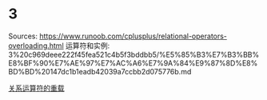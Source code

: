 # 3

Sources: https://www.runoob.com/cplusplus/relational-operators-overloading.html
运算符和实例: 3%20c969deee222f45fea521c4b5f3bddbb5/%E5%85%B3%E7%B3%BB%E8%BF%90%E7%AE%97%E7%AC%A6%E7%9A%84%E9%87%8D%E8%BD%BD%20147dc1b1eadb42039a7ccbb2d075776b.md

[关系运算符的重载](关系运算符的重载%20147dc1b1eadb42039a7ccbb2d075776b.md)